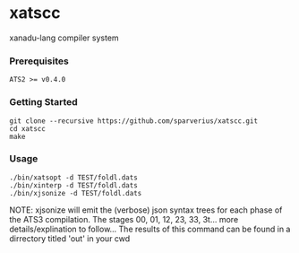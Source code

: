 # xatscc
xanadu-lang compiler system

### Prerequisites

```
ATS2 >= v0.4.0
```

### Getting Started

```
git clone --recursive https://github.com/sparverius/xatscc.git
cd xatscc
make
```

### Usage

```
./bin/xatsopt -d TEST/foldl.dats
./bin/xinterp -d TEST/foldl.dats
./bin/xjsonize -d TEST/foldl.dats
```

NOTE: xjsonize will emit the (verbose) json syntax trees for each phase of the ATS3 compilation. The stages 00, 01, 12, 23, 33, 3t... more details/explination to follow...
The results of this command can be found in a dirrectory titled 'out' in your cwd
